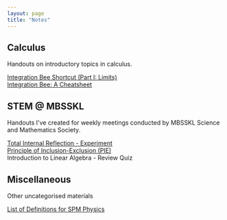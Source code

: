 ```yaml
---
layout: page
title: "Notes"
---
```

## Calculus
Handouts on introductory topics in calculus.

[Integration Bee Shortcut (Part I: Limits)](/assets/uploads/The_Integration_Bee_Shortcut__Part_I_12_02_2024_edit_.pdf) <br>
[Integration Bee: A Cheatsheet](/assets/uploads/integration_bee_cheatsheet.pdf)

## STEM @ MBSSKL
Handouts I've created for weekly meetings conducted by MBSSKL Science and Mathematics Society.

[Total Internal Reflection - Experiment](/assets/uploads/total_internal_reflection.pdf) <br>
[Principle of Inclusion-Exclusion (PIE)](/assets/uploads/countingandprobability-senior.pdf) <br>
Introduction to Linear Algebra - Review Quiz

## Miscellaneous
Other uncategorised materials

[List of Definitions for SPM Physics](/assets/uploads/spm_physics_list_of_definitions.pdf) <br>
